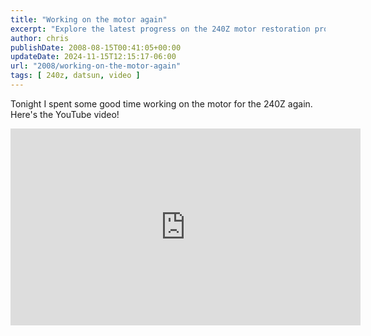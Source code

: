```yaml
---
title: "Working on the motor again"
excerpt: "Explore the latest progress on the 240Z motor restoration project in this insightful YouTube video."
author: chris
publishDate: 2008-08-15T00:41:05+00:00
updateDate: 2024-11-15T12:15:17-06:00
url: "2008/working-on-the-motor-again"
tags: [ 240z, datsun, video ]
---
```


Tonight I spent some good time working on the motor for the 240Z again. Here's the YouTube video!

<iframe width="560" height="315" src="https://www.youtube.com/embed/xGsn6qp57xw?si=Bz7JS-Pec2GNYFqY" title="YouTube video player" frameborder="0" allow="accelerometer; autoplay; clipboard-write; encrypted-media; gyroscope; picture-in-picture; web-share" referrerpolicy="strict-origin-when-cross-origin" allowfullscreen></iframe>

